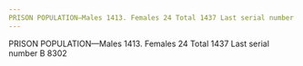 ```yaml
---
PRISON POPULATION—Males 1413. Females 24 Total 1437 Last serial number B 8302
---
```


PRISON POPULATION—Males 1413. Females 24 Total 1437 Last serial number B 8302